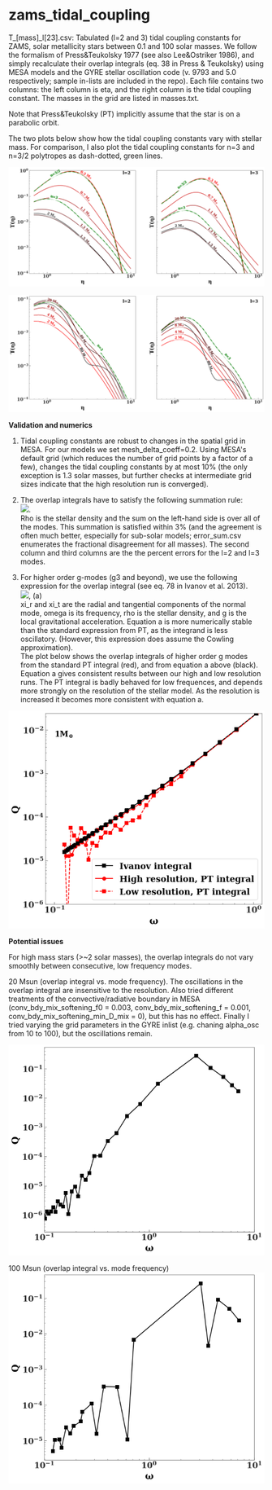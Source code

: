 # zams_tidal_coupling

T_[mass]_l[23].csv: Tabulated (l=2 and 3) tidal coupling constants for ZAMS, solar metallicity stars between 0.1 and 100 solar masses. We follow the formalism of Press&Teukolsky 1977 (see also Lee&Ostriker 1986), and simply recalculate their overlap integrals (eq. 38 in Press & Teukolsky) using MESA models and the GYRE stellar oscillation code (v. 9793 and 5.0 respectively; sample in-lists are included in the repo). Each file contains two columns: the left column is eta, and the right column is the tidal coupling constant. The masses in the grid are listed in masses.txt.

Note that Press&Teukolsky (PT) implicitly assume that the star is on a parabolic orbit. 

The two plots below show how the tidal coupling constants vary with stellar mass. For comparison, I also plot the tidal coupling constants for n=3 and n=3/2 polytropes as dash-dotted, green lines.

![tc1](tc1.png?raw=true)

![tc2](tc2.png?raw=true)


**Validation and numerics**

1) Tidal coupling constants are robust to changes in the spatial grid in MESA. For our models we set mesh_delta_coeff=0.2. Using MESA's default grid (which reduces the number of grid points by a factor of a few), changes the tidal coupling constants by at most 10% (the only exception is 1.3 solar masses, but further checks at intermediate grid sizes indicate that the high resolution run is converged).  

2) The overlap integrals have to satisfy the following summation rule:<br/>
  <img src="https://latex.codecogs.com/gif.latex?\Sigma\,Q^2=\ell(2\ell+1)\int_{0}^1\rho(r)r^{2\ell}dr" />. <br/>
  Rho is the stellar density and the sum on the left-hand side is over all of the modes.
  This summation is satisfied within 3% (and the agreement is often much better, especially for sub-solar models;       error_sum.csv enumerates the fractional disagreement for all masses). The second column and third columns are the the percent errors for the l=2 and l=3 modes.<br/>
  
3) For higher order g-modes (g3 and beyond), we use the following expression for the overlap integral 
(see eq. 78 in Ivanov et al. 2013).<br/>
<img src="https://latex.codecogs.com/gif.latex?Q%3D%5Comega%5E2%5Cint%5C%2Cdr%5Crho%5C%2Cr%5E%7Bl&plus;2%7D%5Cleft%5B%5Cfrac%7B%5Cxi_r%28r%29%7D%7Bg%7D&plus;%5Cfrac%7B%5Cxi_t%28r%29%7D%7Br%5E%7B%5Cell&plus;1%7D%7D%20%5Cleft%28%5Cfrac%7Br%5E%7B%5Cell&plus;2%7D%7D%7Bg%7D%5Cright%29%27%5Cright%5D" />, (a)<br/>
xi_r and xi_t are the radial and tangential components of the normal mode, omega is its frequency, rho is the stellar density, and g is the local gravitational acceleration. Equation a is more numerically stable than the standard expression from PT, as the integrand is less oscillatory. (However, this expression does assume the Cowling approximation).<br/>
The plot below shows the overlap integrals of higher order g modes from the standard PT integral (red), and from equation a above (black). Equation a gives consistent results between our high and low resolution runs. The PT integral is badly behaved for low frequences, and depends more strongly on the resolution of the stellar model. 
As the resolution is increased it becomes more consistent with equation a. 

![conv](conv.png?raw=true)

**Potential issues**

For high mass stars (>~2 solar masses), the overlap integrals do not vary smoothly between consecutive, low frequency modes. 

20 Msun (overlap integral vs. mode frequency). The oscillations in the overlap integral are insensitive to the resolution. Also tried different treatments of the convective/radiative boundary in MESA (conv_bdy_mix_softening_f0 = 0.003, conv_bdy_mix_softening_f = 0.001, conv_bdy_mix_softening_min_D_mix = 0), but this has no effect. Finally I tried varying the grid parameters in the GYRE inlist (e.g. chaning alpha_osc from 10 to 100), but the oscillations remain.

![prob3](prob3.png?raw=true)

100 Msun (overlap integral vs. mode frequency)
![prob4](prob4.png?raw=true)




